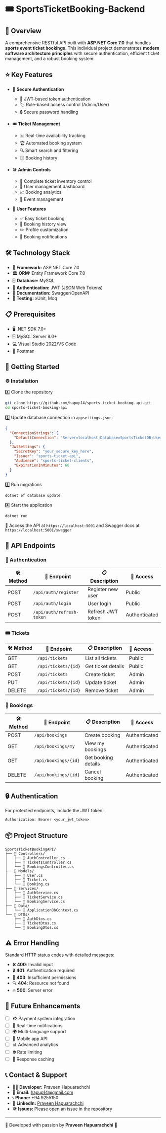 # 🎟️ SportsTicketBooking-Backend

## 📌 Overview
A comprehensive RESTful API built with **ASP.NET Core 7.0** that handles **sports event ticket bookings**. This individual project demonstrates **modern software architecture principles** with secure authentication, efficient ticket management, and a robust booking system.

## ⭐ Key Features
- 🔐 **Secure Authentication**
  - 🔑 JWT-based token authentication
  - 🏷️ Role-based access control (Admin/User)
  - 🔒 Secure password handling

- 🎟️ **Ticket Management**
  - 📊 Real-time availability tracking
  - 🏆 Automated booking system
  - 🔍 Smart search and filtering
  - 🕒 Booking history

- 🛠️ **Admin Controls**
  - 📌 Complete ticket inventory control
  - 👥 User management dashboard
  - 📈 Booking analytics
  - 🎫 Event management

- 👤 **User Features**
  - ✅ Easy ticket booking
  - 📜 Booking history view
  - ✏️ Profile customization
  - 🔔 Booking notifications

## 🛠️ Technology Stack
- 🚀 **Framework:** ASP.NET Core 7.0
- 🏛️ **ORM:** Entity Framework Core 7.0
- 🗄️ **Database:** MySQL
- 🔑 **Authentication:** JWT (JSON Web Tokens)
- 📜 **Documentation:** Swagger/OpenAPI
- 🧪 **Testing:** xUnit, Moq

## 📋 Prerequisites
- 🖥️ .NET SDK 7.0+
- 🗄️ MySQL Server 8.0+
- 💻 Visual Studio 2022/VS Code
- 🔬 Postman

## 🚀 Getting Started

### ⚙️ Installation

1️⃣ Clone the repository
```bash
git clone https://github.com/hapup14/sports-ticket-booking-api.git
cd sports-ticket-booking-api
```

2️⃣ Update database connection in `appsettings.json`:
```json
{
  "ConnectionStrings": {
    "DefaultConnection": "Server=localhost;Database=SportsTicketDB;User=root;Password=your_password;"
  },
  "JwtSettings": {
    "SecretKey": "your_secure_key_here",
    "Issuer": "sports-ticket-api",
    "Audience": "sports-ticket-clients",
    "ExpirationInMinutes": 60
  }
}
```

3️⃣ Run migrations
```bash
dotnet ef database update
```

4️⃣ Start the application
```bash
dotnet run
```

🎯 Access the API at `https://localhost:5001` and Swagger docs at `https://localhost:5001/swagger`

## 📌 API Endpoints

### 🔐 Authentication
| 🛠️ Method | 🔗 Endpoint | 📋 Description | 🔑 Access |
|--------|----------|-------------|---------|
| POST | `/api/auth/register` | Register new user | Public |
| POST | `/api/auth/login` | User login | Public |
| POST | `/api/auth/refresh-token` | Refresh JWT token | Authenticated |

### 🎟️ Tickets
| 🛠️ Method | 🔗 Endpoint | 📋 Description | 🔑 Access |
|--------|----------|-------------|---------|
| GET | `/api/tickets` | List all tickets | Public |
| GET | `/api/tickets/{id}` | Get ticket details | Public |
| POST | `/api/tickets` | Create ticket | Admin |
| PUT | `/api/tickets/{id}` | Update ticket | Admin |
| DELETE | `/api/tickets/{id}` | Remove ticket | Admin |

### 📆 Bookings
| 🛠️ Method | 🔗 Endpoint | 📋 Description | 🔑 Access |
|--------|----------|-------------|---------|
| POST | `/api/bookings` | Create booking | Authenticated |
| GET | `/api/bookings/my` | View my bookings | Authenticated |
| GET | `/api/bookings/{id}` | Get booking details | Authenticated |
| DELETE | `/api/bookings/{id}` | Cancel booking | Authenticated |

## 🔒 Authentication
For protected endpoints, include the JWT token:
```
Authorization: Bearer <your_jwt_token>
```

## 📦 Project Structure
```
SportsTicketBookingAPI/
├── 📂 Controllers/
│   ├── 📜 AuthController.cs
│   ├── 📜 TicketsController.cs
│   └── 📜 BookingsController.cs
├── 📂 Models/
│   ├── 📜 User.cs
│   ├── 📜 Ticket.cs
│   └── 📜 Booking.cs
├── 📂 Services/
│   ├── 📜 AuthService.cs
│   ├── 📜 TicketService.cs
│   └── 📜 BookingService.cs
├── 📂 Data/
│   └── 📜 ApplicationDbContext.cs
└── 📂 DTOs/
    ├── 📜 AuthDtos.cs
    ├── 📜 TicketDtos.cs
    └── 📜 BookingDtos.cs
```

## ⚠️ Error Handling
Standard HTTP status codes with detailed messages:
- ❌ **400**: Invalid input
- 🔒 **401**: Authentication required
- 🚫 **403**: Insufficient permissions
- 🔍 **404**: Resource not found
- 🔥 **500**: Server error

## 🔮 Future Enhancements
- [ ] 💳 Payment system integration
- [ ] 📲 Real-time notifications
- [ ] 🌍 Multi-language support
- [ ] 📱 Mobile app API
- [ ] 📊 Advanced analytics
- [ ] ⛔ Rate limiting
- [ ] 🚀 Response caching

## 📞 Contact & Support

- 👨‍💻 **Developer:** Praveen Hapuarachchi
- 📧 **Email:** hapup14@gmail.com
- 📞 **Phone:** +94 9255150
- 🔗 **LinkedIn:** [Praveen Hapuarachchi](www.linkedin.com/in/praveen-hapuarachchi)
- 🛠️ **Issues:** Please open an issue in the repository

---
💙 Developed with passion by **Praveen Hapuarachchi** 🚀

